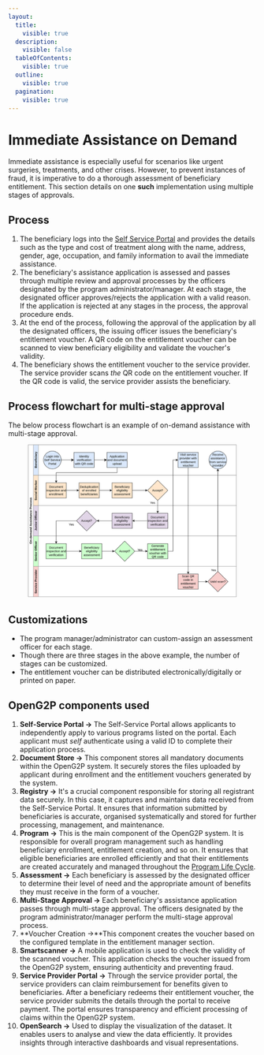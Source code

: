 ```yaml
---
layout:
  title:
    visible: true
  description:
    visible: false
  tableOfContents:
    visible: true
  outline:
    visible: true
  pagination:
    visible: true
---
```


# Immediate Assistance on Demand

Immediate assistance is especially useful for scenarios like urgent surgeries, treatments, and other crises. However, to prevent instances of fraud, it is imperative to do a thorough assessment of beneficiary entitlement. This section details on one **such** implementation using multiple stages of approvals.

## Process <a href="#process" id="process"></a>

1. The beneficiary logs into the [Self Service Portal](https://app.gitbook.com/o/bnTr6Kp4z4CXR4QVIPSa/s/5qS01vi3dugd1B0cF8Ma/secure-registry/registration-methods/self-service-portal) and provides the details such as the type and cost of treatment along with the name, address, gender, age, occupation, and family information to avail the immediate assistance.
2. The beneficiary's assistance application is assessed and passes through multiple review and approval processes by the officers designated by the program administrator/manager.  At each stage, the designated officer  approves/rejects the application with a valid reason. If the application is rejected at any stages in the process, the approval procedure ends.
3. At the end of the process, following the approval of the application by all the designated officers, the issuing officer issues the beneficiary's entitlement voucher.  A QR code on the entitlement voucher can be scanned to view beneficiary eligibility and validate the voucher's validity.
4. The beneficiary shows the entitlement voucher to the service provider. The service provider scans _the_ QR code on the entitlement voucher. If the QR code is valid, the service provider assists the beneficiary.

## Process flowchart for multi-stage approval <a href="#reference-scenario" id="reference-scenario"></a>

The below process flowchart is an example of on-demand assistance with multi-stage approval.

<figure><img src="https://github.com/OpenG2P/openg2p-documentation/raw/8a03d5f1c4c2808fdb9c6725f32442f21b6de7cf/.gitbook/assets/on-demand-assistance.png" alt=""><figcaption></figcaption></figure>

## Customizations <a href="#customizations" id="customizations"></a>

* The program manager/administrator can custom-assign an assessment officer for each stage.
* Though there are three stages in the above example, the number of stages can be customized.
* The entitlement voucher can be distributed electronically/digitally or printed on paper.

## OpenG2P components used

1. **Self-Service Portal ->** The Self-Service Portal allows applicants to independently apply to various programs listed on the portal. Each applicant must _self_ authenticate using a valid ID to complete their application process.
2. **Document Store ->** This component stores all mandatory documents within the OpenG2P system. It securely stores the files uploaded by applicant during enrollment and the entitlement vouchers generated by the system.
3. **Registry ->** It's a crucial component responsible for storing all registrant data securely. In this case, it captures and maintains data received from the Self-Service Portal. It ensures that information submitted by beneficiaries is accurate,  organised systematically and stored for further processing, management, and maintenance.
4. **Program ->** This is the main component of the OpenG2P system. It is responsible for overall program management such as handling beneficiary enrollment, entitlement creation, and so on. It ensures that eligible beneficiaries are enrolled efficiently and that their entitlements are created accurately and managed throughout the [Program Life Cycle](../../pbms/features/program-management/program-life-cycle.md).
5. **Assessment ->** Each beneficiary is assessed by the designated officer to determine their level of need and the appropriate amount of benefits they must receive in the form of a voucher.
6. **Multi-Stage Approval ->** Each beneficiary's assistance application passes through multi-stage approval. The officers designated by the program administrator/manager perform the multi-stage approval process.&#x20;
7. **Voucher Creation ->**This component creates the voucher based on the configured template in the entitlement manager section.
8. **Smartscanner ->** A mobile application is used to check the validity of the scanned voucher. This application checks the voucher issued from the OpenG2P system, ensuring authenticity and preventing fraud.
9. **Service Provider Portal ->** Through the service provider portal, the service providers can claim reimbursement for benefits given to beneficiaries. After a beneficiary redeems their entitlement voucher, the service provider submits the details through the portal to receive payment. The portal ensures transparency and efficient processing of claims within the OpenG2P system.
10. **OpenSearch ->** Used to display the visualization of the dataset. It enables users to analyse and view the data efficiently. It provides insights through interactive dashboards and visual representations.
